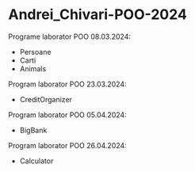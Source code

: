 # Andrei_Chivari-POO-2024
Programe laborator POO 08.03.2024:
* Persoane
* Carti
* Animals

Program laborator POO 23.03.2024:
* CreditOrganizer

Program laborator POO 05.04.2024:
* BigBank

Program laborator POO 26.04.2024:
* Calculator
